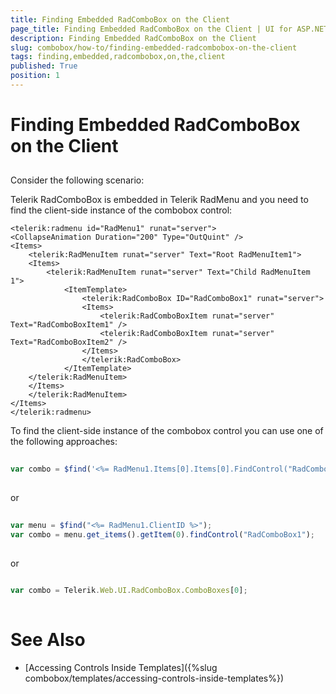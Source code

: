 ```yaml
---
title: Finding Embedded RadComboBox on the Client
page_title: Finding Embedded RadComboBox on the Client | UI for ASP.NET AJAX Documentation
description: Finding Embedded RadComboBox on the Client
slug: combobox/how-to/finding-embedded-radcombobox-on-the-client
tags: finding,embedded,radcombobox,on,the,client
published: True
position: 1
---
```


# Finding Embedded RadComboBox on the Client



## 

Consider the following scenario:

Telerik RadComboBox is embedded in Telerik RadMenu and you need to find the client-side instance of the combobox control:

````ASPNET
<telerik:radmenu id="RadMenu1" runat="server">    
<CollapseAnimation Duration="200" Type="OutQuint" />    
<Items>        
	<telerik:RadMenuItem runat="server" Text="Root RadMenuItem1">            
	<Items>                
		<telerik:RadMenuItem runat="server" Text="Child RadMenuItem 1">                    
			<ItemTemplate>                        
				<telerik:RadComboBox ID="RadComboBox1" runat="server">                            
				<Items>                                
					<telerik:RadComboBoxItem runat="server" Text="RadComboBoxItem1" />                                
					<telerik:RadComboBoxItem runat="server" Text="RadComboBoxItem2" />                            
				</Items>                        
				</telerik:RadComboBox>                    
			</ItemTemplate>                
	</telerik:RadMenuItem>            
	</Items>        
	</telerik:RadMenuItem>    
</Items>
</telerik:radmenu>
````



To find the client-side instance of the combobox control you can use one of the following approaches:

````JavaScript
		
var combo = $find('<%= RadMenu1.Items[0].Items[0].FindControl("RadComboBox1").ClientID %>');
	
````



or

````JavaScript
		
var menu = $find("<%= RadMenu1.ClientID %>"); 
var combo = menu.get_items().getItem(0).findControl("RadComboBox1");
	
````



or

````JavaScript
	
var combo = Telerik.Web.UI.RadComboBox.ComboBoxes[0];
	
````



# See Also

 * [Accessing Controls Inside Templates]({%slug combobox/templates/accessing-controls-inside-templates%})
